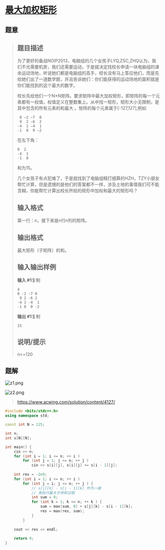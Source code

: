#  [最大加权矩形](https://www.luogu.com.cn/problem/P1719)

## 题意

>   ## 题目描述
>
>   为了更好的备战NOIP2013，电脑组的几个女孩子LYQ,ZSC,ZHQ认为，我们不光需要机房，我们还需要运动，于是就决定找校长申请一块电脑组的课余运动场地，听说她们都是电脑组的高手，校长没有马上答应他们，而是先给她们出了一道数学题，并且告诉她们：你们能获得的运动场地的面积就是你们能找到的这个最大的数字。
>
>   校长先给他们一个N*N矩阵。要求矩阵中最大加权矩形，即矩阵的每一个元素都有一权值，权值定义在整数集上。从中找一矩形，矩形大小无限制，是其中包含的所有元素的和最大 。矩阵的每个元素属于[-127,127],例如
>
>   ```
>    0 –2 –7  0 
>    9  2 –6  2
>   -4  1 –4  1 
>   -1  8  0 –2
>   ```
>
>   在左下角：
>
>   ```
>   9  2
>   -4  1
>   -1  8
>   ```
>
>   和为15。
>
>   几个女孩子有点犯难了，于是就找到了电脑组精打细算的HZH，TZY小朋友帮忙计算，但是遗憾的是他们的答案都不一样，涉及土地的事情我们可不能含糊，你能帮忙计算出校长所给的矩形中加权和最大的矩形吗？
>
>   ## 输入格式
>
>   第一行：n，接下来是n行n列的矩阵。
>
>   ## 输出格式
>
>   最大矩形（子矩阵）的和。
>
>   ## 输入输出样例
>
>   **输入 #1**复制
>
>   ```
>   4
>   0 -2 -7 0
>    9 2 -6 2
>   -4 1 -4  1 
>   -1 8  0 -2
>   ```
>
>   **输出 #1**复制
>
>   ```
>   15
>   ```
>
>   ## 说明/提示
>
>   n<=120

## 题解



![z1.png](https://cdn.acwing.com/media/article/image/2019/09/03/7412_5dfe69a4ce-z1.png)

![z2.png](https://cdn.acwing.com/media/article/image/2019/09/03/7412_676d45e6ce-z2.png)

>   https://www.acwing.com/solution/content/4127/

```c++
#include <bits/stdc++.h>
using namespace std;

const int N = 125;

int n;
int s[N][N];

int main() {
    cin >> n;
    for (int i = 1; i <= n; ++ i )
        for (int j = 1; j <= n; ++ j )
            cin >> s[i][j], s[i][j] += s[i - 1][j];
    
    int res = -2e9;
    for (int i = 1; i <= n; ++ i )
        for (int j = i; j <= n; ++ j ) {
            // s[j][k] - s[i - 1][k] 作为一维
            // 来执行最大子序和过程
            int sum = 0;
            for (int k = 1; k <= n; ++ k ) {
                sum = max(sum, 0) + s[j][k] - s[i - 1][k];
                res = max(res, sum);
            }
        }
    
    cout << res << endl;
    
    return 0;
}
```



```python3

```

